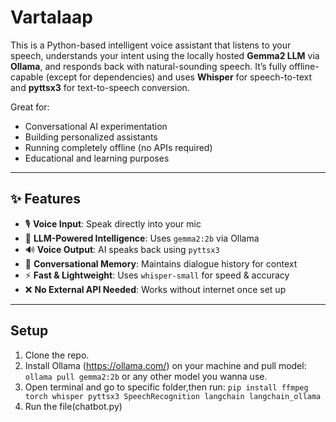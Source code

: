 # Vartalaap
This is a Python-based intelligent voice assistant that listens to your speech, understands your intent using the locally hosted **Gemma2 LLM** via **Ollama**, and responds back with natural-sounding speech. It’s fully offline-capable (except for dependencies) and uses **Whisper** for speech-to-text and **pyttsx3** for text-to-speech conversion.

Great for:
- Conversational AI experimentation
- Building personalized assistants
- Running completely offline (no APIs required)
- Educational and learning purposes

---

## ✨ Features

- 🎙️ **Voice Input**: Speak directly into your mic
- 🧠 **LLM-Powered Intelligence**: Uses `gemma2:2b` via Ollama
- 🔊 **Voice Output**: AI speaks back using `pyttsx3`
- 🔁 **Conversational Memory**: Maintains dialogue history for context
- ⚡ **Fast & Lightweight**: Uses `whisper-small` for speed & accuracy
- ❌ **No External API Needed**: Works without internet once set up

---

## Setup
1. Clone the repo.
2. Install Ollama (https://ollama.com/) on your machine and pull model: `ollama pull gemma2:2b`
   or any other model you wanna use.
3. Open terminal and go to specific folder,then run: `pip install ffmpeg torch whisper pyttsx3 SpeechRecognition langchain langchain_ollama`
4. Run the file(chatbot.py)


